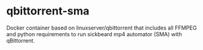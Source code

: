 # qbittorrent-sma
Docker container based on linuxserver/qbittorrent that includes all FFMPEG and python requirements to run sickbeard mp4 automator (SMA) with qBittorrent.
